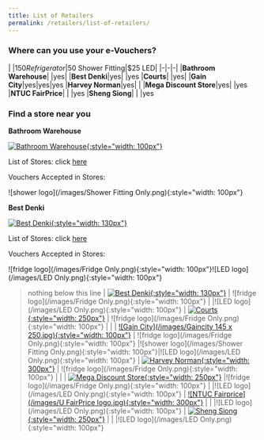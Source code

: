 ```yaml
---
title: List of Retailers
permalink: /retailers/list-of-retailers/
---
```


### Where can you use your e-Vouchers?

|  |$150 Refrigerator|$50 Shower Fitting|$25 LED|
|-|-|-|
|**Bathroom Warehouse**| |yes|
|**Best Denki**|yes| |yes
|**Courts**| |yes|
|**Gain City**|yes|yes|yes
|**Harvey Norman**|yes| |
|**Mega Discount Store**|yes| |yes
|**NTUC FairPrice**| | |yes
|**Sheng Siong**| | |yes

### Find a store near you

**Bathroom Warehouse**

[![Bathroom Warehouse](/images/bathroomwarehouse-logo.png){:style="width: 100px"}](https://bathroomwarehouse.com.sg/contact/)

List of Stores: click [here](https://bathroomwarehouse.com.sg/contact/)

Vouchers Accepted in Stores:

![shower logo](/images/Shower Fitting Only.png){:style="width: 100px"}    


**Best Denki**

[![Best Denki](/images/bestdenki.jpg){:style="width: 130px"}](https://www.bestdenki.com.sg/store-locator)

List of Stores: click [here](https://www.bestdenki.com.sg/store-locator)

Vouchers Accepted in Stores:

![fridge logo](/images/Fridge Only.png){:style="width: 100px"}![LED logo](/images/LED Only.png){:style="width: 100px"}  


> nothing below this line
| [![Best Denki](/images/bestdenki.jpg){:style="width: 130px"}](https://www.bestdenki.com.sg/store-locator) | ![fridge logo](/images/Fridge Only.png){:style="width: 100px"} | |![LED logo](/images/LED Only.png){:style="width: 100px"}
| [![Courts](/images/Courtslogo.png){:style="width: 250px"}](https://www.courts.com.sg/) | ![fridge logo](/images/Fridge Only.png){:style="width: 100px"} | | 
| [![Gain City](/images/Gaincity 145 x 250.jpg){:style="width: 100px"}](https://www.gaincity.com/customer-service/store-locations) | ![fridge logo](/images/Fridge Only.png){:style="width: 100px"} |![shower logo](/images/Shower Fitting Only.png){:style="width: 100px"}|![LED logo](/images/LED Only.png){:style="width: 100px"}
| [![Harvey Norman](/images/HN-Logo.png){:style="width: 300px"}](https://www.harveynorman.com.sg/store-finder.html) | ![fridge logo](/images/Fridge Only.png){:style="width: 100px"} | | 
| [![Mega Discount Store](/images/megadiscountstore.png){:style="width: 250px"}](https://megadiscountstore.com.sg/pages/contact-us) |![fridge logo](/images/Fridge Only.png){:style="width: 100px"} | |![LED logo](/images/LED Only.png){:style="width: 100px"}
| [![NTUC Fairprice](/images/U FairPrice logo.jpg){:style="width: 300px"}](https://www.fairprice.com.sg/store-locator) | | |![LED logo](/images/LED Only.png){:style="width: 100px"}
| [![Sheng Siong](/images/ShengSiongWT(Centre).jpg){:style="width: 250px"}](https://corporate.shengsiong.com.sg/store-locator/) | | |![LED logo](/images/LED Only.png){:style="width: 100px"}
